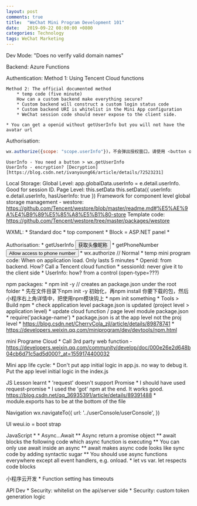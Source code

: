 ```yaml
---
layout: post
comments: true
title:  "WeChat Mini Program Development 101"
date:   2019-09-22 08:00:00 +0800
categories: Technology
tags: WeChat Marketing
---
```


Dev Mode: "Does no verify valid domain names"

Backend: Azure Functions

Authentication: 
    Method 1: Using Tencent Cloud functions

    Method 2: The official documented method
        * temp code (five minute)
        How can a custom backend make everything secure?
        * Custom backend will construct a custom login status code
        * Custom backend URI is whitelist in the Mini App configuration
        * WeChat session code should never expose to the client side.
    
    * You can get a openid without getUserInfo but you will not have the avatar url

Authorisation: 
``` javascript
wx.authorize({scope: "scope.userInfo"})，不会弹出授权窗口，请使用 <button open-type="getUserInfo"/>
```

    UserInfo - You need a button > wx.getUserInfo
    UserInfo - encryption? [Decryption][https://blog.csdn.net/ivanyoung66/article/details/72523231]

Local Storage:
    Global Level: app.globalData.userInfo = e.detail.userInfo. Good for session ID.
    Page Level: this.setData
        this.setData({
        userInfo: e.detail.userInfo,
        hasUserInfo: true
        })
    Framework for component level global storage management - westore: https://github.com/Tencent/westore/blob/master/readme.md#%E5%AE%9A%E4%B9%89%E5%85%A8%E5%B1%80-store
        Template code: https://github.com/Tencent/westore/tree/master/packages/westore

WXML:
    * Standard doc
    * top component <view>
    * Block = ASP.NET panel
    * 

Authorisation:
    * getUserInfo
            <button wx:if="{{!hasUserInfo && canIUse}}" open-type="getUserInfo" bindgetuserinfo="getUserInfo">获取头像昵称</button>
    * getPhoneNumber
            <button open-type="getPhoneNumber" bindgetphonenumber="getPhoneNumber">Allow access to phone number</button>
    * wx.authorize // Normal
    * temp mini program code: When on application load. Only lasts 5 minutes
    * Openid: from backend. How? Call a Tencent cloud function
    * sessionId: never give it to the client side
    * UserInfo: how? from a control (open-type=???)

npm packages:
    * npm init -y // creates an package.json under the root folder
    * 先在文件目录下npm init -y 初始化，再npm install 你要下载的包，然后小程序右上角详情中，把使用npm模块钩上
    * npm init something
    * Tools > Build npm
    * check application level package.json is updated (project level > application level)
    * update cloud function / page level module package.json
    * require('package-name')
    * package.json is at the app level not the proj level
    * https://blog.csdn.net/CherryCola_zjl/article/details/89878741
    * https://developers.weixin.qq.com/miniprogram/dev/devtools/npm.html

mini Programe Cloud
    * Call 3rd party web function - https://developers.weixin.qq.com/community/develop/doc/000e26e2d648b04cb6d71c5ad5d000?_at=1559174400032

Mini app life cycle:
    * Don't put app initial logic in app.js. no way to debug it. Put the app level initial logic in the index.js

JS Lesson learnt 
    * 'request' doesn't support Promise
    * I should have used request-promise
    * I used the 'got' npm at the end. It works good.
https://blog.csdn.net/qq_36935391/article/details/89391488
    * module.exports has to be at the bottom of the file

Navigation
        wx.navigateTo({
          url: '../userConsole/userConsole',
        })

UI
weui.io = boot strap

JavaScript
    * 
    * Async...Await
        ** Async return a promise object
        ** await blocks the following code which async function is executing
        ** You can only use await inside an async
        ** await makes async code looks like sync code by adding syntactic sugar
        ** You should use async functions everywhere except all event handlers, e.g. onload.
    * let vs var. let respects code blocks

小程序云开发
    * Function setting has timeouts

API Dev
    * Security: whitelist on the api/server side
    * Security: custom token generation logic
